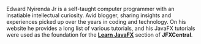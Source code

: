Edward Nyirenda Jr is a self-taught computer programmer with an insatiable intellectual curiosity. Avid blogger, sharing insights and experiences picked up over the years in coding and technology. On his website he provides a long list of various tutorials, and his JavaFX tutorials were used as the foundation for the [**Learn JavaFX**](https://www.jfx-central.com/learn-javafx) section of **JFXCentral**.